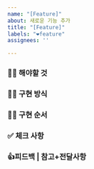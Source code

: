 ```yaml
---
name: "[Feature]"
about: 새로운 기능 추가
title: "[Feature]"
labels: "❤️feature"
assignees: ''

---
```


### 🧞‍♀️ 해야할 것

### 🧞‍♀️ 구현 방식

### 🧞‍♀️ 구현 순서

### ✅ 체크 사항

### 👍피드백 | 참고+전달사항
